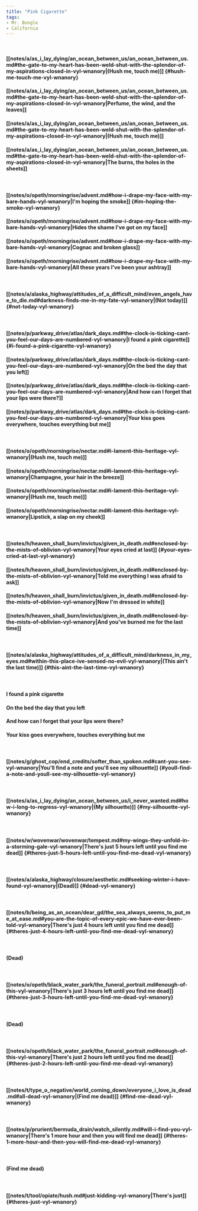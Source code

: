 ```yaml
---
title: "Pink Cigarette"
tags:
- Mr. Bungle
- California
---
```

&nbsp;
#### [[notes/a/as_i_lay_dying/an_ocean_between_us/an_ocean_between_us.md#the-gate-to-my-heart-has-been-weld-shut-with-the-splendor-of-my-aspirations-closed-in-vyl-wnanory|(Hush me, touch me)]] {#hush-me-touch-me-vyl-wnanory}
#### [[notes/a/as_i_lay_dying/an_ocean_between_us/an_ocean_between_us.md#the-gate-to-my-heart-has-been-weld-shut-with-the-splendor-of-my-aspirations-closed-in-vyl-wnanory|Perfume, the wind, and the leaves]]
#### [[notes/a/as_i_lay_dying/an_ocean_between_us/an_ocean_between_us.md#the-gate-to-my-heart-has-been-weld-shut-with-the-splendor-of-my-aspirations-closed-in-vyl-wnanory|(Hush me, touch me)]]
#### [[notes/a/as_i_lay_dying/an_ocean_between_us/an_ocean_between_us.md#the-gate-to-my-heart-has-been-weld-shut-with-the-splendor-of-my-aspirations-closed-in-vyl-wnanory|The burns, the holes in the sheets]]
&nbsp;
#### [[notes/o/opeth/morningrise/advent.md#how-i-drape-my-face-with-my-bare-hands-vyl-wnanory|I'm hoping the smoke]] {#im-hoping-the-smoke-vyl-wnanory}
#### [[notes/o/opeth/morningrise/advent.md#how-i-drape-my-face-with-my-bare-hands-vyl-wnanory|Hides the shame I've got on my face]]
#### [[notes/o/opeth/morningrise/advent.md#how-i-drape-my-face-with-my-bare-hands-vyl-wnanory|Cognac and broken glass]]
#### [[notes/o/opeth/morningrise/advent.md#how-i-drape-my-face-with-my-bare-hands-vyl-wnanory|All these years I've been your ashtray]]
&nbsp;
#### [[notes/a/alaska_highway/attitudes_of_a_difficult_mind/even_angels_have_to_die.md#darkness-finds-me-in-my-fate-vyl-wnanory|(Not today)]] {#not-today-vyl-wnanory}
&nbsp;
#### [[notes/p/parkway_drive/atlas/dark_days.md#the-clock-is-ticking-cant-you-feel-our-days-are-numbered-vyl-wnanory|I found a pink cigarette]] {#i-found-a-pink-cigarette-vyl-wnanory}
#### [[notes/p/parkway_drive/atlas/dark_days.md#the-clock-is-ticking-cant-you-feel-our-days-are-numbered-vyl-wnanory|On the bed the day that you left]]
#### [[notes/p/parkway_drive/atlas/dark_days.md#the-clock-is-ticking-cant-you-feel-our-days-are-numbered-vyl-wnanory|And how can I forget that your lips were there?]]
#### [[notes/p/parkway_drive/atlas/dark_days.md#the-clock-is-ticking-cant-you-feel-our-days-are-numbered-vyl-wnanory|Your kiss goes everywhere, touches everything but me]]
&nbsp;
#### [[notes/o/opeth/morningrise/nectar.md#i-lament-this-heritage-vyl-wnanory|(Hush me, touch me)]]
#### [[notes/o/opeth/morningrise/nectar.md#i-lament-this-heritage-vyl-wnanory|Champagne, your hair in the breeze]]
#### [[notes/o/opeth/morningrise/nectar.md#i-lament-this-heritage-vyl-wnanory|(Hush me, touch me)]]
#### [[notes/o/opeth/morningrise/nectar.md#i-lament-this-heritage-vyl-wnanory|Lipstick, a slap on my cheek]]
&nbsp;
#### [[notes/h/heaven_shall_burn/invictus/given_in_death.md#enclosed-by-the-mists-of-oblivion-vyl-wnanory|Your eyes cried at last]] {#your-eyes-cried-at-last-vyl-wnanory}
#### [[notes/h/heaven_shall_burn/invictus/given_in_death.md#enclosed-by-the-mists-of-oblivion-vyl-wnanory|Told me everything I was afraid to ask]]
#### [[notes/h/heaven_shall_burn/invictus/given_in_death.md#enclosed-by-the-mists-of-oblivion-vyl-wnanory|Now I'm dressed in white]]
#### [[notes/h/heaven_shall_burn/invictus/given_in_death.md#enclosed-by-the-mists-of-oblivion-vyl-wnanory|And you've burned me for the last time]]
&nbsp;
#### [[notes/a/alaska_highway/attitudes_of_a_difficult_mind/darkness_in_my_eyes.md#within-this-place-ive-sensed-no-evil-vyl-wnanory|(This ain't the last time)]] {#this-aint-the-last-time-vyl-wnanory}
&nbsp;
#### I found a pink cigarette
#### On the bed the day that you left
#### And how can I forget that your lips were there?
#### Your kiss goes everywhere, touches everything but me
&nbsp;
#### [[notes/g/ghost_cop/end_credits/softer_than_spoken.md#cant-you-see-vyl-wnanory|You'll find a note and you'll see my silhouette]] {#youll-find-a-note-and-youll-see-my-silhouette-vyl-wnanory}
&nbsp;
#### [[notes/a/as_i_lay_dying/an_ocean_between_us/i_never_wanted.md#how-i-long-to-regress-vyl-wnanory|(My silhouette)]] {#my-silhouette-vyl-wnanory}
&nbsp;
#### [[notes/w/wovenwar/wovenwar/tempest.md#my-wings-they-unfold-in-a-storming-gale-vyl-wnanory|There's just 5 hours left until you find me dead]] {#theres-just-5-hours-left-until-you-find-me-dead-vyl-wnanory}
&nbsp;
#### [[notes/a/alaska_highway/closure/aesthetic.md#seeking-winter-i-have-found-vyl-wnanory|(Dead)]] {#dead-vyl-wnanory}
&nbsp;
#### [[notes/b/being_as_an_ocean/dear_gd/the_sea_always_seems_to_put_me_at_ease.md#you-are-the-topic-of-every-epic-we-have-ever-been-told-vyl-wnanory|There's just 4 hours left until you find me dead]] {#theres-just-4-hours-left-until-you-find-me-dead-vyl-wnanory}
&nbsp;
#### (Dead)
&nbsp;
#### [[notes/o/opeth/black_water_park/the_funeral_portrait.md#enough-of-this-vyl-wnanory|There's just 3 hours left until you find me dead]] {#theres-just-3-hours-left-until-you-find-me-dead-vyl-wnanory}
&nbsp;
#### (Dead)
&nbsp;
#### [[notes/o/opeth/black_water_park/the_funeral_portrait.md#enough-of-this-vyl-wnanory|There's just 2 hours left until you find me dead]] {#theres-just-2-hours-left-until-you-find-me-dead-vyl-wnanory}
&nbsp;
#### [[notes/t/type_o_negative/world_coming_down/everyone_i_love_is_dead.md#all-dead-vyl-wnanory|(Find me dead)]] {#find-me-dead-vyl-wnanory}
&nbsp;
#### [[notes/p/prurient/bermuda_drain/watch_silently.md#will-i-find-you-vyl-wnanory|There's 1 more hour and then you will find me dead]] {#theres-1-more-hour-and-then-you-will-find-me-dead-vyl-wnanory}
&nbsp;
#### (Find me dead)
&nbsp;
#### [[notes/t/tool/opiate/hush.md#just-kidding-vyl-wnanory|There's just]] {#theres-just-vyl-wnanory}
